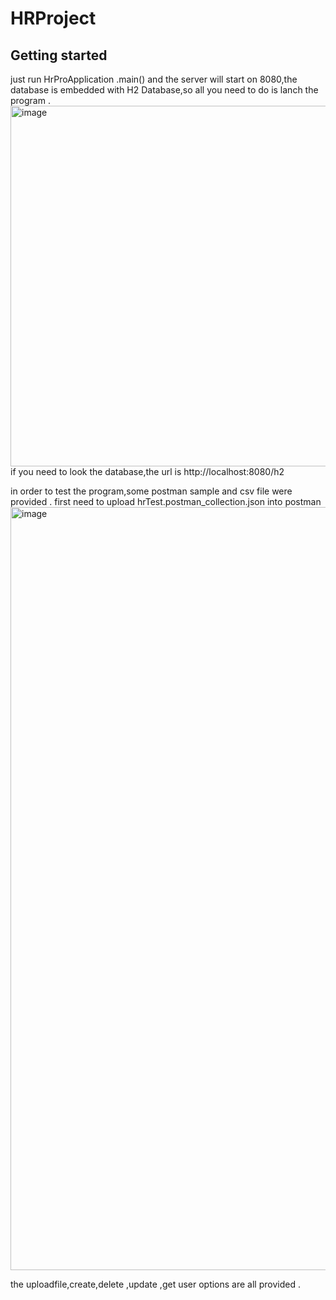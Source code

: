 # HRProject
## Getting started
just run HrProApplication .main() and the server will start on 8080,the database is embedded with H2 Database,so all you need to do is lanch the program .
<img width="577" alt="image" src="https://user-images.githubusercontent.com/33018714/205486552-79eb4528-5e6b-4d7b-b6e8-71c20fb756ac.png">
if you need to look the database,the url is http://localhost:8080/h2

in order to test the program,some postman sample and csv file were provided . first need to upload hrTest.postman_collection.json into postman
<img width="1221" alt="image" src="https://user-images.githubusercontent.com/33018714/205485804-43f3bf62-1db2-461b-85d0-6ee16f77c666.png">


the uploadfile,create,delete ,update ,get user options are all provided .
